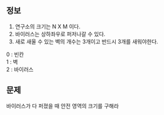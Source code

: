 ## 정보

1. 연구소의 크기는 N X M 이다.
2. 바이러스는 상하좌우로 퍼저나갈 수 있다.
3. 새로 새울 수 있는 벽의 개수는 3개이고 반드시 3개를 새워야한다.

0 : 빈칸  
1 : 벽  
2 : 바이러스

## 문제

바이러스가 다 퍼졌을 때 안전 영역의 크기를 구해라
